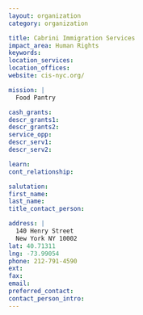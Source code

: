 ```yaml
---
layout: organization
category: organization

title: Cabrini Immigration Services
impact_area: Human Rights
keywords: 
location_services: 
location_offices: 
website: cis-nyc.org/‎

mission: |
  Food Pantry

cash_grants: 
descr_grants1: 
descr_grants2: 
service_opp: 
descr_serv1: 
descr_serv2: 

learn: 
cont_relationship: 

salutation: 
first_name: 
last_name: 
title_contact_person: 

address: |
  140 Henry Street  
  New York NY 10002
lat: 40.71311
lng: -73.99054
phone: 212-791-4590
ext: 
fax: 
email: 
preferred_contact: 
contact_person_intro: 
---
```

